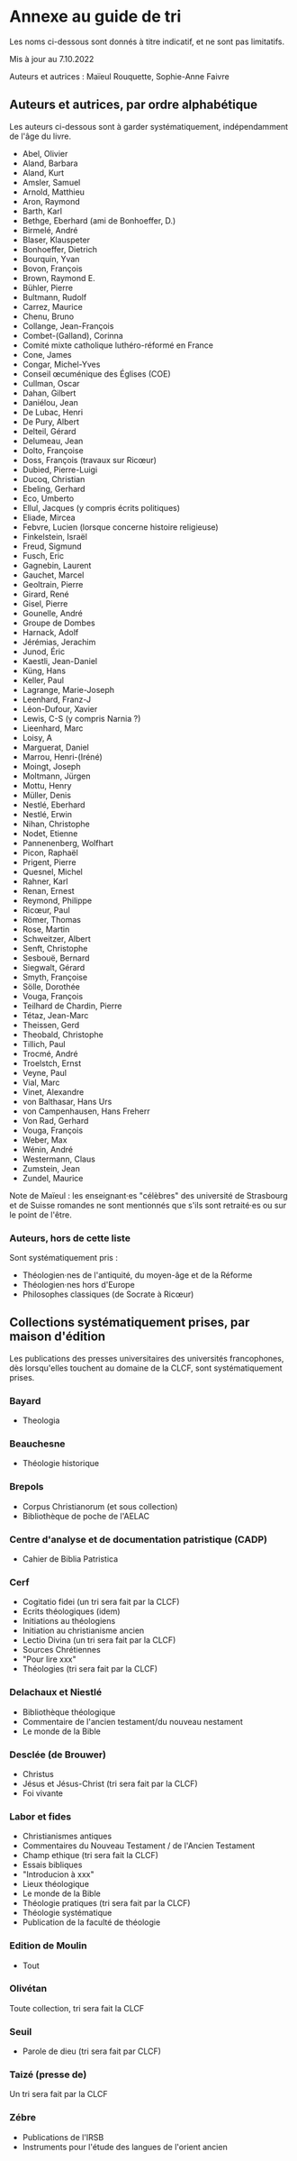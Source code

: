 # Annexe au guide de tri

Les noms ci-dessous sont donnés à titre indicatif, et ne sont pas limitatifs.

Mis à jour au 7.10.2022

Auteurs et autrices : Maïeul Rouquette, Sophie-Anne Faivre

## Auteurs et autrices, par ordre alphabétique

Les auteurs ci-dessous sont à garder systématiquement, indépendamment de l'âge du livre.

- Abel, Olivier
- Aland, Barbara
- Aland, Kurt
- Amsler, Samuel
- Arnold, Matthieu
- Aron, Raymond
- Barth, Karl
- Bethge, Eberhard (ami de Bonhoeffer, D.)
- Birmelé, André
- Blaser, Klauspeter
- Bonhoeffer, Dietrich
- Bourquin, Yvan
- Bovon, François
- Brown, Raymond E.
- Bühler, Pierre
- Bultmann, Rudolf
- Carrez, Maurice
- Chenu, Bruno
- Collange, Jean-François
- Combet-(Galland), Corinna
- Comité mixte catholique luthéro-réformé en France
- Cone, James
- Congar, Michel-Yves
- Conseil œcuménique des Églises (COE)
- Cullman, Oscar
- Dahan, Gilbert
- Daniélou, Jean
- De Lubac, Henri
- De Pury, Albert
- Delteil, Gérard
- Delumeau, Jean
- Dolto, Françoise
- Doss, François (travaux sur Ricœur)
- Dubied, Pierre-Luigi
- Ducoq, Christian
- Ebeling, Gerhard
- Eco, Umberto
- Ellul, Jacques (y compris écrits politiques)
- Eliade, Mircea
- Febvre, Lucien (lorsque concerne histoire religieuse)
- Finkelstein, Israël
- Freud, Sigmund
- Fusch, Eric
- Gagnebin, Laurent
- Gauchet, Marcel
- Geoltrain, Pierre
- Girard, René
- Gisel, Pierre
- Gounelle, André
- Groupe de Dombes
- Harnack, Adolf
- Jérémias, Jerachim
- Junod, Éric
- Kaestli, Jean-Daniel
- Küng, Hans
- Keller, Paul
- Lagrange, Marie-Joseph
- Leenhard, Franz-J
- Léon-Dufour, Xavier
- Lewis, C-S (y compris Narnia ?)
- Lieenhard, Marc
- Loisy, A
- Marguerat, Daniel
- Marrou, Henri-(Iréné)
- Moingt, Joseph
- Moltmann, Jürgen
- Mottu, Henry
- Müller, Denis
- Nestlé, Eberhard
- Nestlé, Erwin
- Nihan, Christophe
- Nodet, Etienne
- Pannenenberg, Wolfhart
- Picon, Raphaël
- Prigent, Pierre
- Quesnel, Michel
- Rahner, Karl
- Renan, Ernest
- Reymond, Philippe
- Ricœur, Paul
- Römer, Thomas
- Rose, Martin
- Schweitzer, Albert
- Senft, Christophe
- Sesbouë, Bernard
- Siegwalt, Gérard
- Smyth, Françoise
- Sölle, Dorothée
- Vouga, François
- Teilhard de Chardin, Pierre
- Tétaz, Jean-Marc
- Theissen, Gerd
- Theobald, Christophe
- Tillich, Paul
- Trocmé, André
- Troelstch, Ernst
- Veyne, Paul
- Vial, Marc
- Vinet, Alexandre
- von Balthasar, Hans Urs
- von Campenhausen, Hans Freherr
- Von Rad, Gerhard
- Vouga, François
- Weber, Max
- Wénin, André
- Westermann, Claus
- Zumstein, Jean
- Zundel, Maurice

Note de Maïeul : les enseignant·es "célèbres" des université de Strasbourg et de Suisse romandes ne sont mentionnés que s'ils sont retraité·es ou sur le point de l'être.

### Auteurs, hors de cette liste

Sont systématiquement pris :

- Théologien·nes de l'antiquité, du moyen-âge et de la Réforme
- Théologien·nes hors d'Europe
- Philosophes classiques (de Socrate à Ricœur)

## Collections systématiquement prises, par maison d'édition

Les publications des presses universitaires des universités francophones, dès lorsqu'elles touchent au domaine de la CLCF, sont systématiquement prises.
### Bayard

- Theologia

### Beauchesne

- Théologie historique

### Brepols

- Corpus Christianorum (et sous collection)
- Bibliothèque de poche de l'AELAC

### Centre d'analyse et de documentation patristique (CADP)

- Cahier de Biblia Patristica

### Cerf

- Cogitatio fidei (un tri sera fait par la CLCF)
- Ecrits théologiques (idem)
- Initiations au théologiens
- Initiation au christianisme ancien
- Lectio Divina (un tri sera fait par la CLCF)
- Sources Chrétiennes
- "Pour lire xxx"
- Théologies (tri sera fait par la CLCF)


### Delachaux et Niestlé

- Bibliothèque théologique
- Commentaire de l'ancien testament/du nouveau nestament
- Le monde de la Bible

### Desclée (de Brouwer)

- Christus
- Jésus et Jésus-Christ (tri sera fait par la CLCF)
- Foi vivante

### Labor et fides
- Christianismes antiques
- Commentaires du Nouveau Testament / de l'Ancien Testament
- Champ ethique (tri sera fait la CLCF)
- Essais bibliques
- "Introducion à xxx"
- Lieux théologique
- Le monde de la Bible
- Théologie pratiques (tri sera fait par la CLCF)
- Théologie systématique
- Publication de la faculté de théologie

### Edition de Moulin

- Tout
### Olivétan

Toute collection, tri sera fait la CLCF

### Seuil

- Parole de dieu (tri sera fait par CLCF)

### Taizé (presse de)

Un tri sera fait par la CLCF

### Zébre

- Publications de l'IRSB
- Instruments pour l'étude des langues de l'orient ancien
